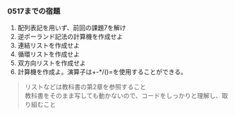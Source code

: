 ### 0517までの宿題

1. 配列表記を用いず、前回の課題7を解け
1. 逆ポーランド記法の計算機を作成せよ
1. 連結リストを作成せよ
1. 循環リストを作成せよ
1. 双方向リストを作成せよ	
1. 計算機を作成よ。演算子は+-*/()=を使用することができる。


>リストなどは教科書の第2章を参照すること  
教科書をそのまま写しても動かないので、コードをしっかりと理解し、取り組むこと